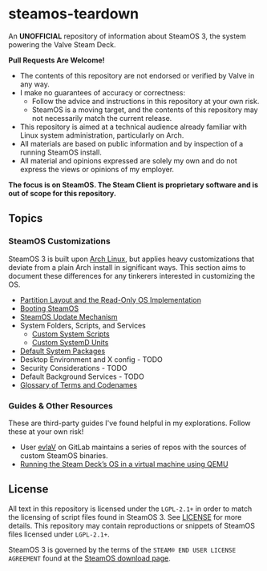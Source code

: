 # steamos-teardown

An **UNOFFICIAL** repository of information about SteamOS 3, the system powering the Valve Steam Deck.

**Pull Requests Are Welcome!**

* The contents of this repository are not endorsed or verified by Valve in any way.
* I make no guarantees of accuracy or correctness:
  * Follow the advice and instructions in this repository at your own risk.
  * SteamOS is a moving target, and the contents of this repository may not necessarily match the current release.
* This repository is aimed at a technical audience already familiar with Linux system administration, particularly on Arch.
* All materials are based on public information and by inspection of a running SteamOS install.
* All material and opinions expressed are solely my own and do not express the views or opinions of my employer.

**The focus is on SteamOS. The Steam Client is proprietary software and is out of scope for this repository.**

## Topics

### SteamOS Customizations

SteamOS 3 is built upon [Arch Linux](https://wiki.archlinux.org/), but applies heavy customizations that deviate from a plain Arch install in significant ways. This section aims to document these differences for any tinkerers interested in customizing the OS.

* [Partition Layout and the Read-Only OS Implementation](docs/partitions.md)
* [Booting SteamOS](docs/boot.md)
* [SteamOS Update Mechanism](docs/system-updates.md)
* System Folders, Scripts, and Services
  * [Custom System Scripts](docs/scripts.md)
  * [Custom SystemD Units](docs/systemd.md)
* [Default System Packages](docs/packages.md)
* Desktop Environment and X config - TODO
* Security Considerations - TODO
* Default Background Services - TODO
* [Glossary of Terms and Codenames](docs/glossary.md)

### Guides & Other Resources

These are third-party guides I've found helpful in my explorations. Follow these at your own risk!

* User [evlaV](https://gitlab.com/evlaV) on GitLab maintains a series of repos with the sources of custom SteamOS binaries.
* [Running the Steam Deck’s OS in a virtual machine using QEMU](https://blogs.igalia.com/berto/2022/07/05/running-the-steam-decks-os-in-a-virtual-machine-using-qemu/)

## License

All text in this repository is licensed under the `LGPL-2.1+` in order to match the licensing of script files found in SteamOS 3. See [LICENSE](LICENSE) for more details. This repository may contain reproductions or snippets of SteamOS files licensed under `LGPL-2.1+`.

SteamOS 3 is governed by the terms of the `STEAM® END USER LICENSE AGREEMENT` found at the [SteamOS download page](https://store.steampowered.com/steamos/download/?ver=steamdeck&snr=).
